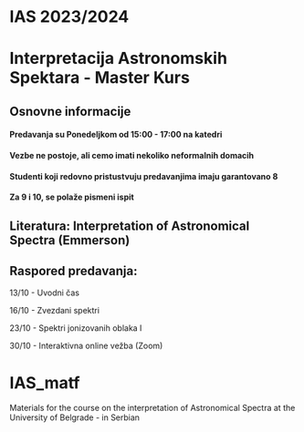 # IAS 2023/2024

# Interpretacija Astronomskih Spektara - Master Kurs

## Osnovne informacije
#### Predavanja su Ponedeljkom od 15:00 - 17:00 na katedri 
#### Vezbe ne postoje, ali cemo imati nekoliko neformalnih domacih
#### Studenti koji redovno pristustvuju predavanjima imaju garantovano 8
#### Za 9 i 10, se polaže pismeni ispit 

## Literatura: Interpretation of Astronomical Spectra (Emmerson)

## Raspored predavanja: 
13/10 - Uvodni čas

16/10 - Zvezdani spektri

23/10 - Spektri jonizovanih oblaka I

30/10 - Interaktivna online vežba (Zoom)


# IAS_matf
Materials for the course on the interpretation of Astronomical Spectra at the University of Belgrade - in Serbian
